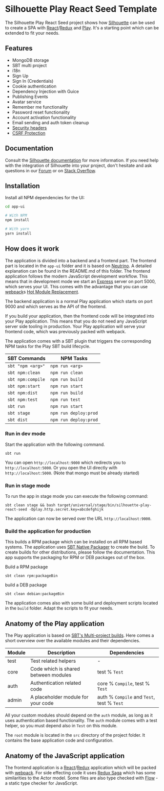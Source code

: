 Silhouette Play React Seed Template
===================================

The Silhouette Play React Seed project shows how [Silhouette] can be used to create a SPA with [React]/[Redux] 
and [Play]. It's a starting point which can be extended to fit your needs.


## Features

* MongoDB storage
* SBT multi project
* i18n
* Sign Up
* Sign In (Credentials)
* Cookie authentication
* Dependency Injection with Guice
* Publishing Events
* Avatar service
* Remember me functionality
* Password reset functionality
* Account activation functionality
* Email sending and auth token cleanup
* [Security headers](https://www.playframework.com/documentation/2.6.x/SecurityHeaders)
* [CSRF Protection](https://www.playframework.com/documentation/2.6.x/ScalaCsrf)


## Documentation

Consult the [Silhouette documentation] for more information. If you need help with the integration of Silhouette 
into your project, don't hesitate and ask questions in our [Forum] or on [Stack Overflow].


## Installation

Install all NPM dependencies for the UI:

```bash
cd app-ui

# With NPM
npm install

# With yarn
yarn install
```


## How does it work

The application is divided into a backend and a frontend part. The frontend part is located in the
`app-ui` folder and it is based on [Neutrino]. A detailed explanation can be found in the README.md 
of this folder. The frontend application follows the modern JavaScript development workflow. This 
means that in development mode we start an [Express] server on port 5000, which serves your UI. This 
comes with the advantage that you can use [webpack]s [Hot Module Replacement]. 

The backend application is a normal Play application which starts on port 9000 and which serves as the 
API of the frontend.

If you build your application, then the frontend code will be integrated into your Play application. This
means that you do not need any JavaScript server side tooling in production. Your Play application will 
serve your frontend code, which was previously packed with webpack.

The application comes with a SBT plugin that triggers the corresponding NPM tasks for the Play SBT build lifecycle.

SBT Commands       | NPM Tasks
------------------ | ------------
`sbt "npm <arg>"`  | `npm run <arg>`
`sbt npm:clean`    | `npm run clean`
`sbt npm:compile`  | `npm run build`
`sbt npm:start`    | `npm run start`
`sbt npm:dist`     | `npm run build`
`sbt npm:test`     | `npm run test`
`sbt run`          | `npm run start`
`sbt stage`        | `npm run deploy:prod`
`sbt dist`         | `npm run deploy:prod`


### Run in dev mode

Start the application with the following command.

```
sbt run
```

You can open `http://localhost:9000` which redirects you to `http://localhost:5000`. Or you open the UI directly
with `http://localhost:5000`. (Note that mongo must be already started)


### Run in stage mode

To run the app in stage mode you can execute the following command:

```
sbt clean stage && bash target/universal/stage/bin/silhouette-play-react-seed -Dplay.http.secret.key=abcdefghijk
```

The application can now be served over the URL `http://localhost:9000`.


### Build the application for production

This builds a RPM package which can be installed on all RPM based systems. The application uses 
[SBT Native Packager] to create the build. To create builds for other distributions, please follow the 
documentation. This app supports the packaging for RPM or DEB packages out of the box.

Build a RPM package
```
sbt clean rpm:packageBin
```

build a DEB package
```
sbt clean debian:packageBin
```

The application comes also with some build and deployment scripts located in the `build` folder. Adapt the 
scripts to fit your needs.

## Anatomy of the Play application

The Play application is based on [SBT's Multi-project builds]. Here comes a short overview over the available 
modules and their dependencies.

Module      | Description                             | Dependencies
----------- | ----------------------------------------|------------
test        | Test related helpers                    | -
core        | Code which is shared between modules    | test % `Test`
auth        | Authentication related code             | core % `Compile`, test % `Test`
admin       | A placeholder module for your code      | auth % `Compile` and `Test`, test % `Test`

All your custom modules should depend on the `auth` module, as long as it uses authentication based functionality.
The `auth` module comes with a test helper, so you must depend also in `Test` on this module. 

The `root` module is located in the `src` directory of the project folder. It contains the base application code 
and configuration. 


## Anatomy of the JavaScript application

The frontend application is a [React]/[Redux] application which will be packed with [webpack]. For side effecting code 
it uses [Redux Saga] which has some similarities to the Actor model. Some files are also type checked with [Flow] - a 
static type checker for JavaScript.

[Silhouette]: https://www.silhouette.rocks
[Silhouette documentation]: https://www.silhouette.rocks/
[Forum]: http://discourse.silhouette.rocks
[Stack Overflow]: http://stackoverflow.com/questions/tagged/silhouette
[Play]: https://www.playframework.com/
[React]: https://facebook.github.io/react/
[Redux]: http://redux.js.org/
[Redux Saga]: https://redux-saga.js.org/
[webpack]: https://webpack.js.org/
[Neutrino]: https://neutrino.js.org/
[Express]: http://expressjs.com/de/
[Flow]: https://flow.org/
[Hot Module Replacement]: https://webpack.js.org/concepts/hot-module-replacement/
[SBT's Multi-project builds]: https://www.scala-sbt.org/1.x/docs/Multi-Project.html
[SBT Native Packager]: http://sbt-native-packager.readthedocs.io/en/stable/
